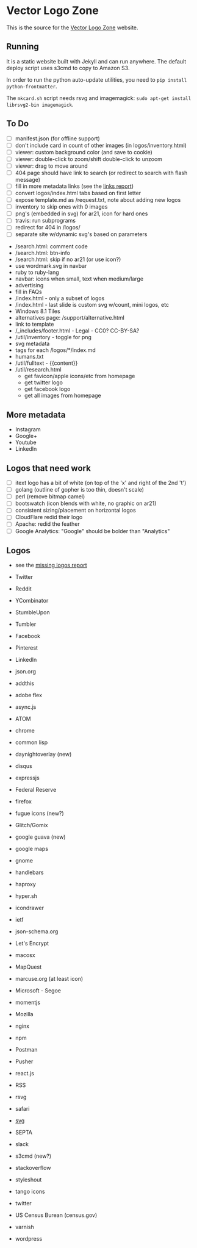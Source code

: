 # Vector Logo Zone

This is the source for the [Vector Logo Zone](https://www.vectorlogo.zone/) website.

## Running

It is a static website built with Jekyll and can run anywhere.  The default deploy script uses s3cmd to copy to Amazon S3.

In order to run the python auto-update utilities, you need to `pip install python-frontmatter`.

The `mkcard.sh` script needs rsvg and imagemagick: `sudo apt-get install librsvg2-bin imagemagick`.

## To Do
 - [ ] manifest.json (for offline support)
 - [ ] don't include card in count of other images (in logos/inventory.html)
 - [ ] viewer: custom background color (and save to cookie)
 - [ ] viewer: double-click to zoom/shift double-click to unzoom
 - [ ] viewer: drag to move around
 - [ ] 404 page should have link to search (or redirect to search with flash message)
 - [ ] fill in more metadata links (see the [links report](https://www.vectorlogo.zone/logos/metadata.html))
 - [ ] convert logos/index.html tabs based on first letter
 - [ ] expose template.md as /request.txt, note about adding new logos
 - [ ] inventory to skip ones with 0 images
 - [ ] png's (embedded in svg) for ar21, icon for hard ones
 - [ ] travis: run subprograms
 - [ ] redirect for 404 in /logos/
 - [ ] separate site w/dynamic svg's based on parameters

 * /search.html: comment code
 * /search.html: btn-info
 * /search.html: skip if no ar21 (or use icon?)
 * use wordmark.svg in navbar
 * ruby to ruby-lang
 * navbar: icons when small, text when medium/large
 * advertising
 * fill in FAQs
 * /index.html - only a subset of logos
 * /index.html - last slide is custom svg w/count, mini logos, etc
 * Windows 8.1 Tiles
 * alternatives page: /support/alternative.html
 * link to template
 * /_includes/footer.html - Legal - CC0?  CC-BY-SA?
 * /util/inventory - toggle for png
 * svg metadata
 * tags for each /logos/*/index.md
 * humans.txt
 * /util/fulltext - {{content}}
 * /util/research.html
	- get favicon/apple icons/etc from homepage
	- get twitter logo
	- get facebook logo
	- get all images from homepage

## More metadata
 * Instagram
 * Google+
 * Youtube
 * LinkedIn

## Logos that need work
 - [ ] itext logo has a bit of white (on top of the 'x' and right of the 2nd 't')
 - [ ] golang (outline of gopher is too thin, doesn't scale)
 - [ ] perl (remove bitmap camel)
 - [ ] bootswatch (icon blends with white, no graphic on ar21)
 - [ ] consistent sizing/placement on horizontal logos
 - [ ] CloudFlare redid their logo
 - [ ] Apache: redid the feather
 - [ ] Google Analytics: "Google" should be bolder than "Analytics"

## Logos
 - see the [missing logos report](https://www.vectorlogo.zone/logos/missing.html)

 * Twitter
 * Reddit
 * YCombinator
 * StumbleUpon
 * Tumbler
 * Facebook
 * Pinterest
 * LinkedIn
 * json.org
 
 * addthis
 * adobe flex
 * async.js
 * ATOM
 * chrome
 * common lisp
 * daynightoverlay (new)
 * disqus
 * expressjs
 * Federal Reserve
 * firefox
 * fugue icons (new?)
 * Glitch/Gomix
 * google guava (new)
 * google maps
 * gnome
 * handlebars
 * haproxy
 * hyper.sh
 * icondrawer
 * ietf
 * json-schema.org
 * Let's Encrypt
 * macosx
 * MapQuest
 * marcuse.org (at least icon)
 * Microsoft - Segoe
 * momentjs
 * Mozilla
 * nginx
 * npm
 * Postman
 * Pusher
 * react.js
 * RSS
 * rsvg
 * safari
 * [svg](https://www.w3.org/2009/08/svg-logos.html)
 * SEPTA
 * slack
 * s3cmd (new?)
 * stackoverflow
 * styleshout
 * tango icons
 * twitter
 * US Census Burean (census.gov)
 * varnish
 * wordpress

